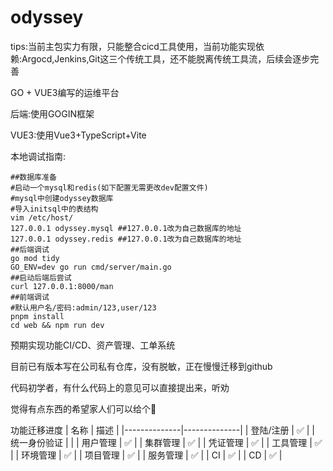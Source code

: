 # odyssey

tips:当前主包实力有限，只能整合cicd工具使用，当前功能实现依赖:Argocd,Jenkins,Git这三个传统工具，还不能脱离传统工具流，后续会逐步完善

GO + VUE3编写的运维平台

后端:使用GOGIN框架

VUE3:使用Vue3+TypeScript+Vite

本地调试指南:
```
##数据库准备
#启动一个mysql和redis(如下配置无需更改dev配置文件)
#mysql中创建odyssey数据库
#导入initsql中的表结构
vim /etc/host/
127.0.0.1 odyssey.mysql ##127.0.0.1改为自己数据库的地址
127.0.0.1 odyssey.redis ##127.0.0.1改为自己数据库的地址
##后端调试
go mod tidy
GO_ENV=dev go run cmd/server/main.go
##启动后端后尝试
curl 127.0.0.1:8000/man
##前端调试
#默认用户名/密码:admin/123,user/123
pnpm install
cd web && npm run dev
```

预期实现功能CI/CD、资产管理、工单系统

目前已有版本写在公司私有仓库，没有脱敏，正在慢慢迁移到github

代码初学者，有什么代码上的意见可以直接提出来，听劝

觉得有点东西的希望家人们可以给个🌟

功能迁移进度
| 名称         | 描述         |
|--------------|--------------|
| 登陆/注册     | ✅ |
| 统一身份验证  |  |
| 用户管理 | ✅ |
| 集群管理 | ✅ |
| 凭证管理 | ✅ |
| 工具管理 | ✅ |
| 环境管理 | ✅ |
| 项目管理 | ✅ |
| 服务管理 | ✅ |
| CI | ✅ |
| CD | ✅ |
